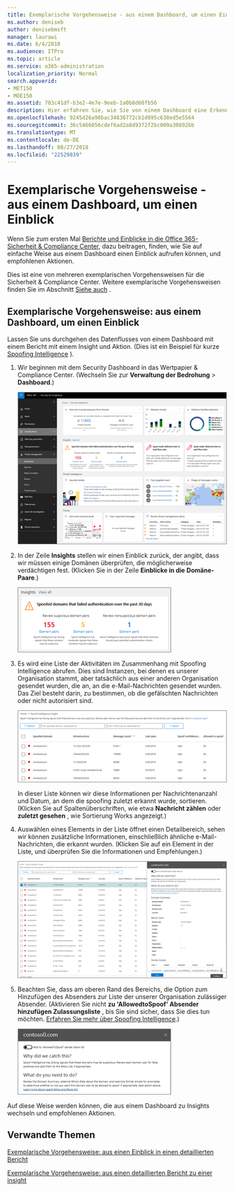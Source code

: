 ```yaml
---
title: Exemplarische Vorgehensweise - aus einem Dashboard, um einen Einblick
ms.author: deniseb
author: denisebmsft
manager: laurawi
ms.date: 6/4/2018
ms.audience: ITPro
ms.topic: article
ms.service: o365-administration
localization_priority: Normal
search.appverid:
- MET150
- MOE150
ms.assetid: 703c41df-b3e2-4e7e-9eeb-1a0b8d60fb56
description: Hier erfahren Sie, wie Sie von einem Dashboard eine Erkenntnisse mit empfohlenen Aktionen in das Wertpapier wechseln können &amp; Compliance Center.
ms.openlocfilehash: 9245d26a98bac34836772cb1d895c638ed5e5564
ms.sourcegitcommit: 36c5466056cdef6ad2a8d9372f2bc009a30892bb
ms.translationtype: MT
ms.contentlocale: de-DE
ms.lasthandoff: 08/27/2018
ms.locfileid: "22529839"
---
```

# <a name="walkthrough---from-a-dashboard-to-an-insight"></a>Exemplarische Vorgehensweise - aus einem Dashboard, um einen Einblick

Wenn Sie zum ersten Mal [Berichte und Einblicke in die Office 365-Sicherheit &amp; Compliance Center](reports-and-insights-in-security-and-compliance.md), dazu beitragen, finden, wie Sie auf einfache Weise aus einem Dashboard einen Einblick aufrufen können, und empfohlenen Aktionen. 
  
Dies ist eine von mehreren exemplarischen Vorgehensweisen für die Sicherheit &amp; Compliance Center. Weitere exemplarische Vorgehensweisen finden Sie im Abschnitt [Siehe auch](#related-topics) . 
  
## <a name="walkthrough-from-a-dashboard-to-an-insight"></a>Exemplarische Vorgehensweise: aus einem Dashboard, um einen Einblick

Lassen Sie uns durchgehen des Datenflusses von einem Dashboard mit einem Bericht mit einem Insight und Aktion. (Dies ist ein Beispiel für kurze [Spoofing Intelligence](learn-about-spoof-intelligence.md) ). 
  
1. Wir beginnen mit dem Security Dashboard in das Wertpapier &amp; Compliance Center. (Wechseln Sie zur **Verwaltung der Bedrohung** \> **Dashboard**.)
    
    ![In das Wertpapier &amp; Compliance Center, wählen Sie Threat Management \> Dashboard](media/05a38660-eb13-4960-a266-11809c453d95.png)
  
2. In der Zeile **Insights** stellen wir einen Einblick zurück, der angibt, dass wir müssen einige Domänen überprüfen, die möglicherweise verdächtigen fest. (Klicken Sie in der Zeile **Einblicke in die** **Domäne-Paare**.)
    
    ![Einblicke in die Zeile erwähnt potenzielle Probleme spoofing](media/dd1d0cb3-3201-45d7-b41d-18a0944fe85d.png)
  
3. Es wird eine Liste der Aktivitäten im Zusammenhang mit Spoofing Intelligence abrufen. Dies sind Instanzen, bei denen es unserer Organisation stammt, aber tatsächlich aus einer anderen Organisation gesendet wurden, die an, an die e-Mail-Nachrichten gesendet wurden. Das Ziel besteht darin, zu bestimmen, ob die gefälschten Nachrichten oder nicht autorisiert sind.
    
    ![Spoofing Intelligence insights](media/a2e2b4fd-0c1e-499f-8401-cf3089da82fa.png)
  
    In dieser Liste können wir diese Informationen per Nachrichtenanzahl und Datum, an dem die spoofing zuletzt erkannt wurde, sortieren. (Klicken Sie auf Spaltenüberschriften, wie etwa **Nachricht zählen** oder **zuletzt gesehen** , wie Sortierung Works angezeigt.) 
    
4. Auswählen eines Elements in der Liste öffnet einen Detailbereich, sehen wir können zusätzliche Informationen, einschließlich ähnliche e-Mail-Nachrichten, die erkannt wurden. (Klicken Sie auf ein Element in der Liste, und überprüfen Sie die Informationen und Empfehlungen.)
    
    ![Auswählen eines Elements öffnet einen Detailbereich](media/7ad1faa5-6ca2-474e-a609-eb275e0a8e59.png)
  
5. Beachten Sie, dass am oberen Rand des Bereichs, die Option zum Hinzufügen des Absenders zur Liste der unserer Organisation zulässiger Absender. (Aktivieren Sie nicht **zu 'AllowedtoSpoof' Absender hinzufügen Zulassungsliste** , bis Sie sind sicher, dass Sie dies tun möchten. [Erfahren Sie mehr über Spoofing Intelligence](learn-about-spoof-intelligence.md).)
    
    ![Sie können Absender autorisieren.](media/caf0c20a-6047-486d-8060-5a229a3de49f.png)
  
Auf diese Weise werden können, die aus einem Dashboard zu Insights wechseln und empfohlenen Aktionen.
  
## <a name="related-topics"></a>Verwandte Themen

[Exemplarische Vorgehensweise: aus einen Einblick in einen detaillierten Bericht](from-an-insight-to-a-detailed-report.md)
  
[Exemplarische Vorgehensweise: aus einen detaillierten Bericht zu einer insight](from-a-detailed-report-to-an-insight.md)
  

